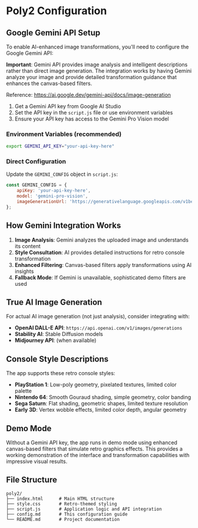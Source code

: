 # Poly2 Configuration

## Google Gemini API Setup

To enable AI-enhanced image transformations, you'll need to configure the Google Gemini API:

**Important**: Gemini API provides image analysis and intelligent descriptions rather than direct image generation. The integration works by having Gemini analyze your image and provide detailed transformation guidance that enhances the canvas-based filters.

Reference: https://ai.google.dev/gemini-api/docs/image-generation

1. Get a Gemini API key from Google AI Studio
2. Set the API key in the `script.js` file or use environment variables
3. Ensure your API key has access to the Gemini Pro Vision model

### Environment Variables (recommended)
```bash
export GEMINI_API_KEY="your-api-key-here"
```

### Direct Configuration
Update the `GEMINI_CONFIG` object in `script.js`:
```javascript
const GEMINI_CONFIG = {
    apiKey: 'your-api-key-here',
    model: 'gemini-pro-vision',
    imageGenerationUrl: 'https://generativelanguage.googleapis.com/v1beta/models/gemini-pro-vision:generateContent'
};
```

## How Gemini Integration Works

1. **Image Analysis**: Gemini analyzes the uploaded image and understands its content
2. **Style Consultation**: AI provides detailed instructions for retro console transformation
3. **Enhanced Filtering**: Canvas-based filters apply transformations using AI insights
4. **Fallback Mode**: If Gemini is unavailable, sophisticated demo filters are used

## True AI Image Generation

For actual AI image generation (not just analysis), consider integrating with:

- **OpenAI DALL-E API**: `https://api.openai.com/v1/images/generations`
- **Stability AI**: Stable Diffusion models
- **Midjourney API**: (when available)

## Console Style Descriptions

The app supports these retro console styles:

- **PlayStation 1**: Low-poly geometry, pixelated textures, limited color palette
- **Nintendo 64**: Smooth Gouraud shading, simple geometry, color banding
- **Sega Saturn**: Flat shading, geometric shapes, limited texture resolution
- **Early 3D**: Vertex wobble effects, limited color depth, angular geometry

## Demo Mode

Without a Gemini API key, the app runs in demo mode using enhanced canvas-based filters that simulate retro graphics effects. This provides a working demonstration of the interface and transformation capabilities with impressive visual results.

## File Structure

```
poly2/
├── index.html      # Main HTML structure
├── style.css       # Retro-themed styling
├── script.js       # Application logic and API integration
├── config.md       # This configuration guide
└── README.md       # Project documentation
```